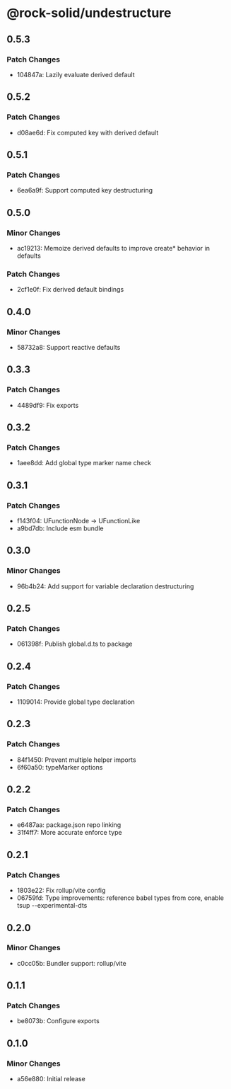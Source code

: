 # @rock-solid/undestructure

## 0.5.3

### Patch Changes

- 104847a: Lazily evaluate derived default

## 0.5.2

### Patch Changes

- d08ae6d: Fix computed key with derived default

## 0.5.1

### Patch Changes

- 6ea6a9f: Support computed key destructuring

## 0.5.0

### Minor Changes

- ac19213: Memoize derived defaults to improve create\* behavior in defaults

### Patch Changes

- 2cf1e0f: Fix derived default bindings

## 0.4.0

### Minor Changes

- 58732a8: Support reactive defaults

## 0.3.3

### Patch Changes

- 4489df9: Fix exports

## 0.3.2

### Patch Changes

- 1aee8dd: Add global type marker name check

## 0.3.1

### Patch Changes

- f143f04: UFunctionNode -> UFunctionLike
- a9bd7db: Include esm bundle

## 0.3.0

### Minor Changes

- 96b4b24: Add support for variable declaration destructuring

## 0.2.5

### Patch Changes

- 061398f: Publish global.d.ts to package

## 0.2.4

### Patch Changes

- 1109014: Provide global type declaration

## 0.2.3

### Patch Changes

- 84f1450: Prevent multiple helper imports
- 6f60a50: typeMarker options

## 0.2.2

### Patch Changes

- e6487aa: package.json repo linking
- 31f4ff7: More accurate enforce type

## 0.2.1

### Patch Changes

- 1803e22: Fix rollup/vite config
- 06759fd: Type improvements: reference babel types from core, enable tsup --experimental-dts

## 0.2.0

### Minor Changes

- c0cc05b: Bundler support: rollup/vite

## 0.1.1

### Patch Changes

- be8073b: Configure exports

## 0.1.0

### Minor Changes

- a56e880: Initial release
